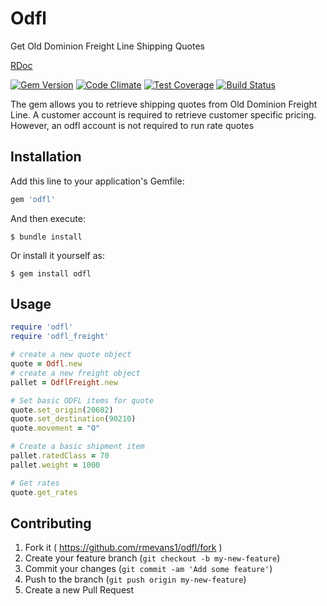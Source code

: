 # Odfl

Get Old Dominion Freight Line Shipping Quotes

[RDoc](http://rubydoc.info/gems/odfl)

[![Gem Version](https://badge.fury.io/rb/odfl.svg)](http://badge.fury.io/rb/odfl)
[![Code Climate](https://codeclimate.com/github/rmevans1/odfl-gem/badges/gpa.svg)](https://codeclimate.com/github/rmevans1/odfl-gem)
[![Test Coverage](https://codeclimate.com/github/rmevans1/odfl-gem/badges/coverage.svg)](https://codeclimate.com/github/rmevans1/odfl-gem)
[![Build Status](https://travis-ci.org/rmevans1/odfl-gem.svg?branch=master)](https://travis-ci.org/rmevans1/odfl-gem)

The gem allows you to retrieve shipping quotes from Old Dominion Freight Line.
A customer account is required to retrieve customer specific pricing. However,
an odfl account is not required to run rate quotes

## Installation

Add this line to your application's Gemfile:

```ruby
gem 'odfl'
```

And then execute:

    $ bundle install

Or install it yourself as:

    $ gem install odfl

## Usage

``` ruby
require 'odfl'
require 'odfl_freight'

# create a new quote object
quote = Odfl.new
# create a new freight object
pallet = OdflFreight.new

# Set basic ODFL items for quote
quote.set_origin(20602)
quote.set_destination(90210)
quote.movement = "O"

# Create a basic shipment item
pallet.ratedClass = 70
pallet.weight = 1000

# Get rates
quote.get_rates
```


## Contributing

1. Fork it ( https://github.com/rmevans1/odfl/fork )
2. Create your feature branch (`git checkout -b my-new-feature`)
3. Commit your changes (`git commit -am 'Add some feature'`)
4. Push to the branch (`git push origin my-new-feature`)
5. Create a new Pull Request
